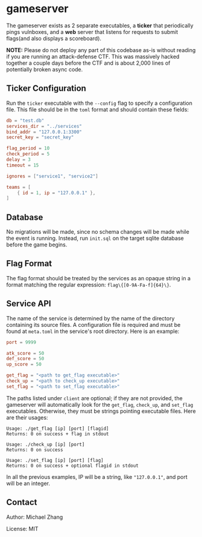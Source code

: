 gameserver
==========

The gameserver exists as 2 separate executables, a **ticker** that periodically pings vulnboxes, and a **web** server that listens for requests to submit flags(and also displays a scoreboard).

**NOTE:** Please do not deploy any part of this codebase as-is without reading if you are running an attack-defense CTF. This was massively hacked together a couple days before the CTF and is about 2,000 lines of potentially broken async code.

Ticker Configuration
--------------------

Run the `ticker` executable with the `--config` flag to specify a configuration file. This file should be in the `toml` format and should contain these fields:

```toml
db = "test.db"
services_dir = "../services"
bind_addr = "127.0.0.1:3300"
secret_key = "secret_key"

flag_period = 10
check_period = 5
delay = 3
timeout = 15

ignores = ["service1", "service2"]

teams = [
    { id = 1, ip = "127.0.0.1" },
]
```

Database
--------

No migrations will be made, since no schema changes will be made while the event is running. Instead, run `init.sql` on the target sqlite database before the game begins.

Flag Format
-----------

The flag format should be treated by the services as an opaque string in a format matching the regular expression: `flag\{[0-9A-Fa-f]{64}\}`.

Service API
-----------

The name of the service is determined by the name of the directory containing its source files. A configuration file is required and must be found at `meta.toml` in the service's root directory. Here is an example:

```toml
port = 9999

atk_score = 50
def_score = 50
up_score = 50

get_flag = "<path to get_flag executable>"
check_up = "<path to check_up executable>"
set_flag = "<path to set_flag executable>"
```

The paths listed under `client` are optional; if they are not provided, the gameserver will automatically look for the `get_flag`, `check_up`, and `set_flag` executables. Otherwise, they must be strings pointing executable files. Here are their usages:

```
Usage: ./get_flag [ip] [port] [flagid]
Returns: 0 on success + flag in stdout
```

```
Usage: ./check_up [ip] [port]
Returns: 0 on success
```

```
Usage: ./set_flag [ip] [port] [flag]
Returns: 0 on success + optional flagid in stdout
```

In all the previous examples, IP will be a string, like `"127.0.0.1"`, and port will be an integer.

Contact
-------

Author: Michael Zhang

License: MIT
